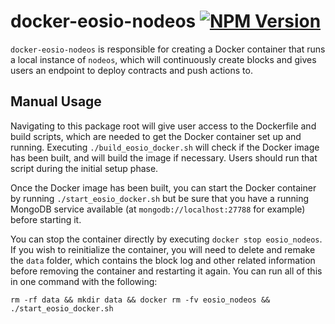 # docker-eosio-nodeos <a href="https://www.npmjs.com/package/@eosio-toppings/docker-eosio-nodeos"><img alt="NPM Version" src="https://img.shields.io/npm/v/@eosio-toppings/docker-eosio-nodeos.svg"></a>
`docker-eosio-nodeos` is responsible for creating a Docker container that runs a local instance of `nodeos`, which will continuously create blocks and gives users an endpoint to deploy contracts and push actions to.

## Manual Usage
Navigating to this package root will give user access to the Dockerfile and build scripts, which are needed to get the Docker container set up and running. Executing `./build_eosio_docker.sh` will check if the Docker image has been built, and will build the image if necessary. Users should run that script during the initial setup phase.

Once the Docker image has been built, you can start the Docker container by running `./start_eosio_docker.sh` but be sure that you have a running MongoDB service available (at `mongodb://localhost:27788` for example) before starting it.

You can stop the container directly by executing `docker stop eosio_nodeos`. If you wish to reinitialize the container, you will need to delete and remake the `data` folder, which contains the block log and other related information before removing the container and restarting it again. You can run all of this in one command with the following:
```
rm -rf data && mkdir data && docker rm -fv eosio_nodeos && ./start_eosio_docker.sh
```
